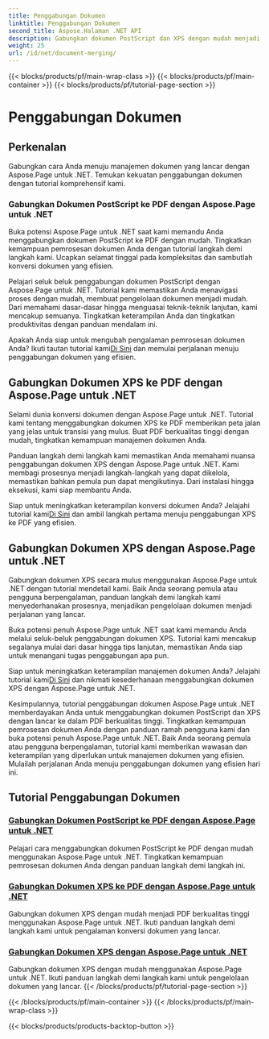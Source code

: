 ```yaml
---
title: Penggabungan Dokumen
linktitle: Penggabungan Dokumen
second_title: Aspose.Halaman .NET API
description: Gabungkan dokumen PostScript dan XPS dengan mudah menjadi PDF berkualitas tinggi menggunakan Aspose.Page untuk .NET. Tingkatkan pemrosesan dokumen Anda dengan tutorial langkah demi langkah kami.
weight: 25
url: /id/net/document-merging/
---
```


{{< blocks/products/pf/main-wrap-class >}}
{{< blocks/products/pf/main-container >}}
{{< blocks/products/pf/tutorial-page-section >}}

# Penggabungan Dokumen

## Perkenalan

Gabungkan cara Anda menuju manajemen dokumen yang lancar dengan Aspose.Page untuk .NET. Temukan kekuatan penggabungan dokumen dengan tutorial komprehensif kami.

### Gabungkan Dokumen PostScript ke PDF dengan Aspose.Page untuk .NET
Buka potensi Aspose.Page untuk .NET saat kami memandu Anda menggabungkan dokumen PostScript ke PDF dengan mudah. Tingkatkan kemampuan pemrosesan dokumen Anda dengan tutorial langkah demi langkah kami. Ucapkan selamat tinggal pada kompleksitas dan sambutlah konversi dokumen yang efisien.

Pelajari seluk beluk penggabungan dokumen PostScript dengan Aspose.Page untuk .NET. Tutorial kami memastikan Anda menavigasi proses dengan mudah, membuat pengelolaan dokumen menjadi mudah. Dari memahami dasar-dasar hingga menguasai teknik-teknik lanjutan, kami mencakup semuanya. Tingkatkan keterampilan Anda dan tingkatkan produktivitas dengan panduan mendalam ini.

 Apakah Anda siap untuk mengubah pengalaman pemrosesan dokumen Anda? Ikuti tautan tutorial kami[Di Sini](./merge-postscript-documents-into-pdf/) dan memulai perjalanan menuju penggabungan dokumen yang efisien.

## Gabungkan Dokumen XPS ke PDF dengan Aspose.Page untuk .NET
Selami dunia konversi dokumen dengan Aspose.Page untuk .NET. Tutorial kami tentang menggabungkan dokumen XPS ke PDF memberikan peta jalan yang jelas untuk transisi yang mulus. Buat PDF berkualitas tinggi dengan mudah, tingkatkan kemampuan manajemen dokumen Anda.

Panduan langkah demi langkah kami memastikan Anda memahami nuansa penggabungan dokumen XPS dengan Aspose.Page untuk .NET. Kami membagi prosesnya menjadi langkah-langkah yang dapat dikelola, memastikan bahkan pemula pun dapat mengikutinya. Dari instalasi hingga eksekusi, kami siap membantu Anda.

 Siap untuk meningkatkan keterampilan konversi dokumen Anda? Jelajahi tutorial kami[Di Sini](./merge-xps-documents-into-pdf/) dan ambil langkah pertama menuju penggabungan XPS ke PDF yang efisien.

## Gabungkan Dokumen XPS dengan Aspose.Page untuk .NET
Gabungkan dokumen XPS secara mulus menggunakan Aspose.Page untuk .NET dengan tutorial mendetail kami. Baik Anda seorang pemula atau pengguna berpengalaman, panduan langkah demi langkah kami menyederhanakan prosesnya, menjadikan pengelolaan dokumen menjadi perjalanan yang lancar.

Buka potensi penuh Aspose.Page untuk .NET saat kami memandu Anda melalui seluk-beluk penggabungan dokumen XPS. Tutorial kami mencakup segalanya mulai dari dasar hingga tips lanjutan, memastikan Anda siap untuk menangani tugas penggabungan apa pun.

 Siap untuk meningkatkan keterampilan manajemen dokumen Anda? Jelajahi tutorial kami[Di Sini](./merge-xps-documents/) dan nikmati kesederhanaan menggabungkan dokumen XPS dengan Aspose.Page untuk .NET.

Kesimpulannya, tutorial penggabungan dokumen Aspose.Page untuk .NET memberdayakan Anda untuk menggabungkan dokumen PostScript dan XPS dengan lancar ke dalam PDF berkualitas tinggi. Tingkatkan kemampuan pemrosesan dokumen Anda dengan panduan ramah pengguna kami dan buka potensi penuh Aspose.Page untuk .NET. Baik Anda seorang pemula atau pengguna berpengalaman, tutorial kami memberikan wawasan dan keterampilan yang diperlukan untuk manajemen dokumen yang efisien. Mulailah perjalanan Anda menuju penggabungan dokumen yang efisien hari ini.
## Tutorial Penggabungan Dokumen
### [Gabungkan Dokumen PostScript ke PDF dengan Aspose.Page untuk .NET](./merge-postscript-documents-into-pdf/)
Pelajari cara menggabungkan dokumen PostScript ke PDF dengan mudah menggunakan Aspose.Page untuk .NET. Tingkatkan kemampuan pemrosesan dokumen Anda dengan panduan langkah demi langkah ini.
### [Gabungkan Dokumen XPS ke PDF dengan Aspose.Page untuk .NET](./merge-xps-documents-into-pdf/)
Gabungkan dokumen XPS dengan mudah menjadi PDF berkualitas tinggi menggunakan Aspose.Page untuk .NET. Ikuti panduan langkah demi langkah kami untuk pengalaman konversi dokumen yang lancar.
### [Gabungkan Dokumen XPS dengan Aspose.Page untuk .NET](./merge-xps-documents/)
Gabungkan dokumen XPS dengan mudah menggunakan Aspose.Page untuk .NET. Ikuti panduan langkah demi langkah kami untuk pengelolaan dokumen yang lancar.
{{< /blocks/products/pf/tutorial-page-section >}}

{{< /blocks/products/pf/main-container >}}
{{< /blocks/products/pf/main-wrap-class >}}

{{< blocks/products/products-backtop-button >}}
